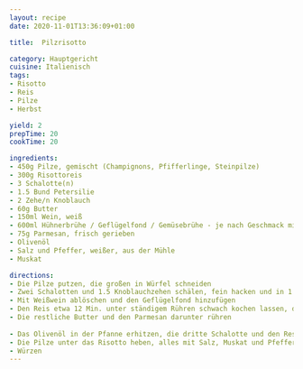 ```yaml
---
layout: recipe
date: 2020-11-01T13:36:09+01:00

title:  Pilzrisotto

category: Hauptgericht
cuisine: Italienisch
tags:
- Risotto
- Reis
- Pilze
- Herbst

yield: 2
prepTime: 20
cookTime: 20

ingredients:
- 450g Pilze, gemischt (Champignons, Pfifferlinge, Steinpilze) 
- 300g Risottoreis
- 3 Schalotte(n) 
- 1.5 Bund Petersilie
- 2 Zehe/n Knoblauch
- 60g Butter
- 150ml Wein, weiß
- 600ml Hühnerbrühe / Geflügelfond / Gemüsebrühe - je nach Geschmack mit Wein statt Wasser
- 75g Parmesan, frisch gerieben
- Olivenöl
- Salz und Pfeffer, weißer, aus der Mühle
- Muskat 

directions:
- Die Pilze putzen, die großen in Würfel schneiden
- Zwei Schalotten und 1.5 Knoblauchzehen schälen, fein hacken und in 1 EL Butter in einem Topf andünsten und den Reis kurz mitdünsten
- Mit Weißwein ablöschen und den Geflügelfond hinzufügen
- Den Reis etwa 12 Min. unter ständigem Rühren schwach kochen lassen, danach den Topf vom Herd nehmen
- Die restliche Butter und den Parmesan darunter rühren
 
- Das Olivenöl in der Pfanne erhitzen, die dritte Schalotte und den Rest Knoblauch dazugeben und die Pilze darin etwa 3min andünsten und mit wenig Wein abschrecken.
- Die Pilze unter das Risotto heben, alles mit Salz, Muskat und Pfeffer würzen und mit der gehackten Petersilie bestreuen
- Würzen
---
```

